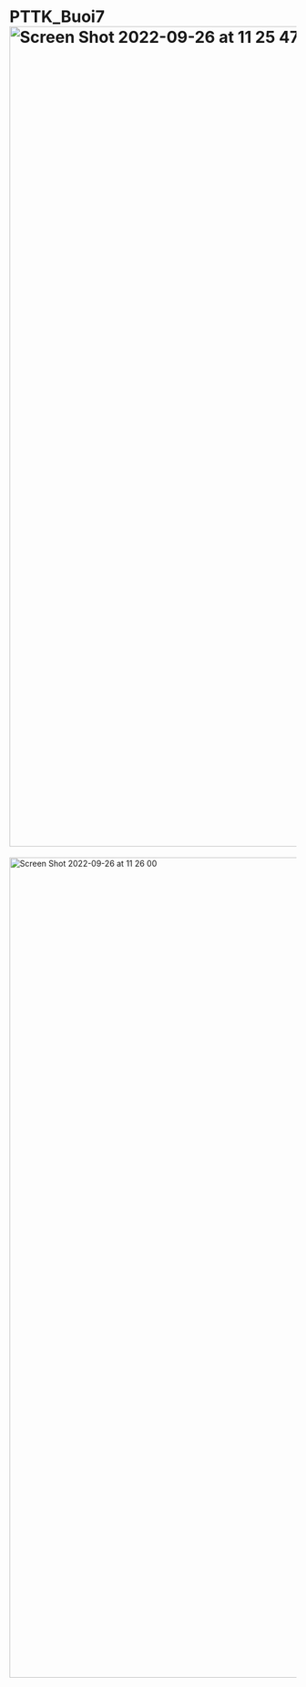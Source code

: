 # PTTK_Buoi7<img width="1440" alt="Screen Shot 2022-09-26 at 11 25 47" src="https://user-images.githubusercontent.com/62537918/192193682-962667f0-4400-4395-8243-798d7cfd17dc.png">
<img width="1440" alt="Screen Shot 2022-09-26 at 11 26 00" src="https://user-images.githubusercontent.com/62537918/192193704-1db76d67-f2f2-4fbe-9c3c-8a2dbb23fefe.png">
